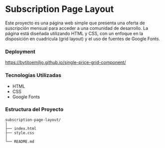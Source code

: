 # **Subscription Page Layout**

Este proyecto es una página web simple que presenta una oferta de suscripción mensual para acceder a una comunidad de desarrollo. La página está diseñada utilizando HTML y CSS, con un enfoque en la disposición en cuadrícula (grid layout) y el uso de fuentes de Google Fonts.

### **Deployment**
https://bytitoemiljo.github.io/single-price-grid-component/

### **Tecnologías Utilizadas**
* HTML
* CSS
* Google Fonts

### **Estructura del Proyecto**
```
subscription-page-layout/
│
├── index.html
├── style.css
│
└── README.md
```
